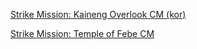 [Strike Mission: Kaineng Overlook CM (kor)](https://github.com/CSMRu/gw2-pve/blob/main/Strike%20Mission/Kaineng%20Overlook%20CM%20(kor).md)

[Strike Mission: Temple of Febe CM](https://github.com/CSMRu/gws2/blob/main/Strike%20Mission/Temple%20of%20Febe%20CM.md)
